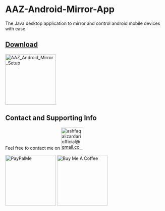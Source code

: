 # AAZ-Android-Mirror-App
The Java desktop application to mirror and control android mobile devices with ease.
## [Download](https://github.com/AshfaqAliZardariOfficial/AAZ-Android-Mirror-App/releases/download/release_v1.0/AAZ_Android_Mirror_Setup.exe.exe "Download AAZ_Android_Mirror_Setup")
<a href="https://github.com/AshfaqAliZardariOfficial/AAZ-Android-Mirror-App/releases/download/release_v1.0/AAZ_Android_Mirror_Setup.exe.exe" target="_blank" title="Download AAZ_Android_Mirror_Setup"><img src="https://user-images.githubusercontent.com/78950598/174658628-5b8015f5-6641-4006-9bb5-95df34305312.png" alt="AAZ_Android_Mirror_Setup" width="160" /></a>

## Contact and Supporting Info
Feel free to contact me on <a href="mailto:ashfaqalizardariofficial@gmail.com" target="_blank" title="ashfaqalizardariofficial@gmail.com"><img src="https://ssl.gstatic.com/ui/v1/icons/mail/rfr/logo_gmail_lockup_default_1x_r2.png" alt="ashfaqalizardariofficial@gmail.com" width="70" /></a>  
  
  <a href="https://paypal.me/ashfaqalizardari247?country.x=CA&locale.x=en_US" target="_blank" title="paypal.me/ashfaqalizardari247"><img src="https://www.paypalobjects.com/paypal-ui/logos/svg/paypal-color.svg" alt="PayPalMe" width="160" /></a>    <a href="https://www.buymeacoffee.com/ashfaqalizardari" target="_blank" title="buymeacoffee.com/ashfaqalizardari"><img src="https://www.buymeacoffee.com/assets/img/custom_images/orange_img.png" alt="Buy Me A Coffee" width="160" /></a>

